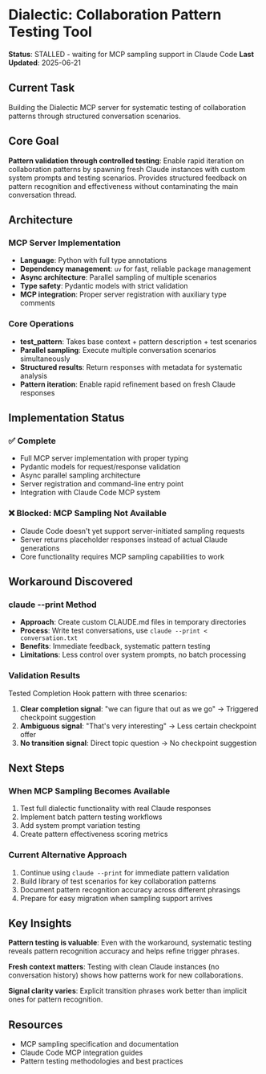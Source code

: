 # Dialectic: Collaboration Pattern Testing Tool

**Status**: STALLED - waiting for MCP sampling support in Claude Code
**Last Updated**: 2025-06-21

## Current Task
Building the Dialectic MCP server for systematic testing of collaboration patterns through structured conversation scenarios.

## Core Goal
**Pattern validation through controlled testing**: Enable rapid iteration on collaboration patterns by spawning fresh Claude instances with custom system prompts and testing scenarios. Provides structured feedback on pattern recognition and effectiveness without contaminating the main conversation thread.

## Architecture

### MCP Server Implementation
- **Language**: Python with full type annotations
- **Dependency management**: `uv` for fast, reliable package management  
- **Async architecture**: Parallel sampling of multiple scenarios
- **Type safety**: Pydantic models with strict validation
- **MCP integration**: Proper server registration with auxiliary type comments

### Core Operations
- **test_pattern**: Takes base context + pattern description + test scenarios
- **Parallel sampling**: Execute multiple conversation scenarios simultaneously
- **Structured results**: Return responses with metadata for systematic analysis
- **Pattern iteration**: Enable rapid refinement based on fresh Claude responses

## Implementation Status

### ✅ Complete
- Full MCP server implementation with proper typing
- Pydantic models for request/response validation
- Async parallel sampling architecture
- Server registration and command-line entry point
- Integration with Claude Code MCP system

### ❌ Blocked: MCP Sampling Not Available
- Claude Code doesn't yet support server-initiated sampling requests
- Server returns placeholder responses instead of actual Claude generations
- Core functionality requires MCP sampling capabilities to work

## Workaround Discovered

### claude --print Method
- **Approach**: Create custom CLAUDE.md files in temporary directories
- **Process**: Write test conversations, use `claude --print < conversation.txt`
- **Benefits**: Immediate feedback, systematic pattern testing
- **Limitations**: Less control over system prompts, no batch processing

### Validation Results
Tested Completion Hook pattern with three scenarios:
1. **Clear completion signal**: "we can figure that out as we go" → Triggered checkpoint suggestion
2. **Ambiguous signal**: "That's very interesting" → Less certain checkpoint offer  
3. **No transition signal**: Direct topic question → No checkpoint suggestion

## Next Steps

### When MCP Sampling Becomes Available
1. Test full dialectic functionality with real Claude responses
2. Implement batch pattern testing workflows
3. Add system prompt variation testing
4. Create pattern effectiveness scoring metrics

### Current Alternative Approach
1. Continue using `claude --print` for immediate pattern validation
2. Build library of test scenarios for key collaboration patterns
3. Document pattern recognition accuracy across different phrasings
4. Prepare for easy migration when sampling support arrives

## Key Insights

**Pattern testing is valuable**: Even with the workaround, systematic testing reveals pattern recognition accuracy and helps refine trigger phrases.

**Fresh context matters**: Testing with clean Claude instances (no conversation history) shows how patterns work for new collaborations.

**Signal clarity varies**: Explicit transition phrases work better than implicit ones for pattern recognition.

## Resources
- MCP sampling specification and documentation
- Claude Code MCP integration guides
- Pattern testing methodologies and best practices